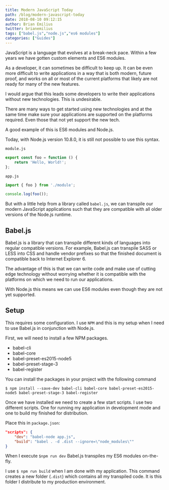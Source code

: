 ```yaml
---
title: Modern JavaScript Today
path: /blog/modern-javascript-today
date: 2018-08-10 09:12:15
author: Brian Emilius
twitter: brianemilius
tags: ["babel.js","node.js","es6 modules"]
categories: ["Guides"]
---
```

JavaScript is a language that evolves at a break-neck pace. Within a few years we have gotten custom elements and ES6 modules.

As a developer, it can sometimes be difficult to keep up. It can be even more difficult to write applications in a way that is both modern, future proof, and works on all or most of the current platforms that likely are not ready for many of the new features.

I would argue that this leads some developers to write their applications without new technologies. This is undesirable.

There are many ways to get started using new technologies and at the same time make sure your applications are supported on the platforms required. Even those that not yet support the new tech.

A good example of this is ES6 modules and Node.js.

Today, with Node.js version 10.8.0, it is still not possible to use this syntax.

`module.js`
```javascript
export const foo = function () {
	return 'Hello, World!';
};
```

`app.js`
```javascript
import { foo } from './module';

console.log(foo());
```

But with a little help from a library called `babel.js`, we can transpile our modern JavaScript applications such that they are compatible with all older versions of the Node.js runtime.

## Babel.js
Babel.js is a library that can transpile different kinds of languages into regular compatible versions. For example, Babel.js can transpile SASS or LESS into CSS and handle vendor prefixes so that the finished document is compatible back to Internet Explorer 6.

The advantage of this is that we can write code and make use of cutting edge technology without worrying whether it is compatible with the platforms on which we need to run our applications.

With Node.js this means we can use ES6 modules even though they are not yet supported.

## Setup
This requires some configuration. I use `NPM` and this is my setup when I need to use Babel.js in conjunction with Node.js.

First, we will need to install a few NPM packages.
- babel-cli
- babel-core
- babel-preset-es2015-node5
- babel-preset-stage-3
- babel-register

You can install the packages in your project with the following command
```
$ npm install --save-dev babel-cli babel-core babel-preset-es2015-node5 babel-preset-stage-3 babel-register
```

Once we have installed we need to create a few start scripts. I use two different scripts. One for running my application in development mode and one to build my finished for distribution.

Place this in `package.json`:
```json
"scripts": {
    "dev": "babel-node app.js",
    "build": "babel . -d .dist --ignore=\"node_modules\""
}
```

When I execute `$npm run dev` Babel.js transpiles my ES6 modules on-the-fly.

I use `$ npm run build` when I am done with my application. This command creates a new folder (`.dist`) which contains all my transpiled code. It is this folder I distribute to my production environment.